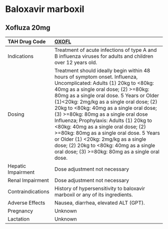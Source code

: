 # Baloxavir marboxil

## Xofluza 20mg

| TAH Drug Code      | [OXOFL](https://www.tahsda.org.tw/drugs/hissearch.php?drug_code=OXOFL)                                                                                                                                                                                                                                                                                                                                                                                                                                                                                                                                    |
|:-------------------|:----------------------------------------------------------------------------------------------------------------------------------------------------------------------------------------------------------------------------------------------------------------------------------------------------------------------------------------------------------------------------------------------------------------------------------------------------------------------------------------------------------------------------------------------------------------------------------------------------------|
| Indications        | Treatment of acute infections of type A and B influenza viruses for adults and children over 12 years old.                                                                                                                                                                                                                                                                                                                                                                                                                                                                                                |
| Dosing             | Treatment should ideally begin within 48 hours of symptom onset. Influenza, Uncomplicated: Adults (1) 20kg to <80kg: 40mg as a single oral dose; (2) >=80kg: 80mg as a single oral dose. 5 Years or Older (1)<20kg: 2mg/kg as a single oral dose; (2) 20kg to <80kg: 40mg as a single oral dose; (3) >=80kg: 80mg as a single oral dose Influenza; Prophylaxis: Adults (1) 20kg to <80kg: 40mg as a single oral dose; (2) >=80kg: 80mg as a single oral dose. 5 Years or Older (1) <20kg: 2mg/kg as a single dose; (2) 20kg to <80kg: 40mg as a single oral dose; (3) >=80kg: 80mg as a single oral dose. |
| Hepatic Impairment | Dose adjustment not necessary                                                                                                                                                                                                                                                                                                                                                                                                                                                                                                                                                                             |
| Renal Impairment   | Dose adjustment not necessary                                                                                                                                                                                                                                                                                                                                                                                                                                                                                                                                                                             |
| Contraindications  | History of hypersensitivity to baloxavir marboxil or any of its ingredients.                                                                                                                                                                                                                                                                                                                                                                                                                                                                                                                              |
| Adverse Effects    | Nausea, diarrhea, elevated ALT (GPT).                                                                                                                                                                                                                                                                                                                                                                                                                                                                                                                                                                     |
| Pregnancy          | Unknown                                                                                                                                                                                                                                                                                                                                                                                                                                                                                                                                                                                                   |
| Lactation          | Unknown                                                                                                                                                                                                                                                                                                                                                                                                                                                                                                                                                                                                   |

